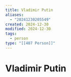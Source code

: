 ```yaml
---
title: Vladimir Putin
aliases:
  - "20241230205549"
created: 2024-12-30
modified: 2024-12-30
tags:
  - person
type: "[[407 Person]]"
---
```

# Vladimir Putin

